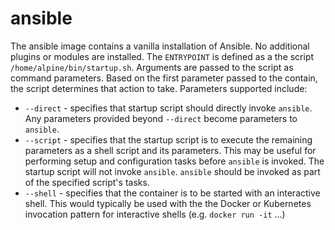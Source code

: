 # ansible

The ansible image contains a vanilla installation of Ansible. No additional plugins or modules are installed. The `ENTRYPOINT` is defined as a the script `/home/alpine/bin/startup.sh`. Arguments are passed to the script as command parameters. Based on the first parameter passed to the contain, the script determines that action to take. Parameters supported include:

* `--direct` - specifies that startup script should directly invoke `ansible`. Any parameters provided beyond `--direct` become parameters to `ansible`.
* `--script` - specifies that the startup script is to execute the remaining parameters as a shell script and its parameters. This may be useful for performing setup and configuration tasks before `ansible` is invoked. The startup script will not invoke `ansible`. `ansible` should be invoked as part of the specified script's tasks.
* `--shell` - specifies that the container is to be started with an interactive shell. This would typically be used with the the Docker or Kubernetes invocation pattern for interactive shells (e.g. `docker run -it` ...)
